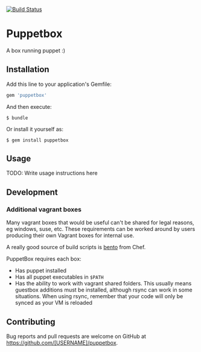 [![Build Status](https://travis-ci.org/GeoffWilliams/puppetbox.svg?branch=master)](https://travis-ci.org/GeoffWilliams/puppetbox)
# Puppetbox

 A box running puppet :)

## Installation

Add this line to your application's Gemfile:

```ruby
gem 'puppetbox'
```

And then execute:

    $ bundle

Or install it yourself as:

    $ gem install puppetbox

## Usage

TODO: Write usage instructions here

## Development

### Additional vagrant boxes
Many vagrant boxes that would be useful can't be shared for legal reasons, eg windows, suse, etc.  These requirements can be worked around by users producing their own Vagrant boxes for internal use.

A really good source of build scripts is [bento](https://github.com/chef/bento) from Chef.

PuppetBox requires each box:
* Has puppet installed
* Has all puppet executables in `$PATH`
* Has the ability to work with vagrant shared folders.  This usually means guestbox additions must be installed, although rsync can work in some situations.  When using rsync, remember that your code will only be synced as your VM is reloaded

## Contributing

Bug reports and pull requests are welcome on GitHub at https://github.com/[USERNAME]/puppetbox.
